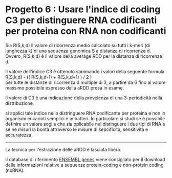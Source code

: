 # Progetto 6 : Usare l'indice di coding C3 per distinguere RNA codificanti per proteina con RNA non codificanti

Sia R(S,k,d) il valore di ricorrenza medio calcolato su tutti i k-meri (di lunghezza k) di una sequenza genomica S a distanza di ricorrenza d. Ovvero, R(S,k,d) è il valore della average RDD per la distanza di ricorrenza d.

Il valore dell'indice C3 è ottenuto sommando i valori della seguente formula 
<br>
R(S,k,d) -  (( R(S,k,d-1) + R(S,k,d+1) )  / 2 )
<br>
per tutte le distanze di ricorrenza d multiple di 3, a partire da 6 fino al valore massimo possibile espresso dalla aRDD presa in esame.

Il valore di C3 è una indicazione della prevelenza di una 3-periodicità nella distribuzione.


si applici tale indice nello distringuere RNA codificante per proteina e non in organismi eucarioti semplici e in batteri. In particolare si studi se è possibile definire un valore soglia che sia pplicabile nel distinguere i due tipi di RNA e se ne misuri la bontà attraverso le misure di sepcificità, sensitività e accuratezza.

---
 La tecnica per l'estrazione delle aRDD è lasciata libera.
 
 
 Il database di riferimento [ENSEMBL genes](https://www.ensembl.org/index.html) viene consigliato  per il download delle informazioni relative a sequenze protein-coding e non-protein coding (ncRNA).

